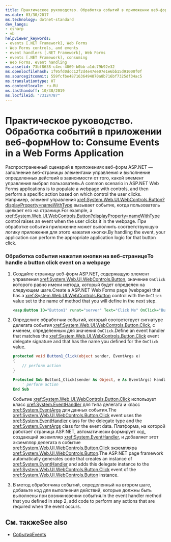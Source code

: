 ```yaml
---
title: Практическое руководство. Обработка событий в приложении веб-форм
ms.date: 03/30/2017
ms.technology: dotnet-standard
dev_langs:
- csharp
- vb
helpviewer_keywords:
- events [.NET Framework], Web Forms
- Web Forms controls, and events
- event handlers [.NET Framework], Web Forms
- events [.NET Framework], consuming
- Web Forms, event handling
ms.assetid: 73bf8638-c4ec-4069-b0bb-a1dc79b92e32
ms.openlocfilehash: 1f95fd0dcc12f2d4e47ee07e1e6bb15d91000f0f
ms.sourcegitcommit: 559fcfbe4871636494870a8b716bf7325df34ac5
ms.translationtype: HT
ms.contentlocale: ru-RU
ms.lasthandoff: 10/30/2019
ms.locfileid: "73124787"
---
```

# <a name="how-to-consume-events-in-a-web-forms-application"></a><span data-ttu-id="d2e7c-102">Практическое руководство. Обработка событий в приложении веб-форм</span><span class="sxs-lookup"><span data-stu-id="d2e7c-102">How to: Consume Events in a Web Forms Application</span></span>
<span data-ttu-id="d2e7c-103">Распространенный сценарий в приложениях веб-форм ASP.NET — заполнение веб-страницы элементами управления и выполнение определенных действий в зависимости от того, какой элемент управления выбрал пользователь.</span><span class="sxs-lookup"><span data-stu-id="d2e7c-103">A common scenario in ASP.NET Web Forms applications is to populate a webpage with controls, and then perform a specific action based on which control the user clicks.</span></span> <span data-ttu-id="d2e7c-104">Например, элемент управления <xref:System.Web.UI.WebControls.Button?displayProperty=nameWithType> вызывает событие, когда пользователь щелкает его на странице.</span><span class="sxs-lookup"><span data-stu-id="d2e7c-104">For example, a <xref:System.Web.UI.WebControls.Button?displayProperty=nameWithType> control raises an event when the user clicks it in the webpage.</span></span> <span data-ttu-id="d2e7c-105">При обработке события приложение может выполнить соответствующую логику приложения для этого нажатия кнопки.</span><span class="sxs-lookup"><span data-stu-id="d2e7c-105">By handling the event, your application can perform the appropriate application logic for that button click.</span></span>  
  
### <a name="to-handle-a-button-click-event-on-a-webpage"></a><span data-ttu-id="d2e7c-106">Обработка события нажатия кнопки на веб-странице</span><span class="sxs-lookup"><span data-stu-id="d2e7c-106">To handle a button click event on a webpage</span></span>  
  
1. <span data-ttu-id="d2e7c-107">Создайте страницу веб-форм ASP.NET, содержащую элемент управления <xref:System.Web.UI.WebControls.Button>, значение `OnClick` которого равно имени метода, который будет определен на следующем шаге.</span><span class="sxs-lookup"><span data-stu-id="d2e7c-107">Create a ASP.NET Web Forms page (webpage) that has a <xref:System.Web.UI.WebControls.Button> control with the `OnClick` value set to the name of method that you will define in the next step.</span></span>  
  
    ```xml  
    <asp:Button ID="Button1" runat="server" Text="Click Me" OnClick="Button1_Click" />  
    ```  
  
2. <span data-ttu-id="d2e7c-108">Определите обработчик событий, который соответствует сигнатуре делегата события <xref:System.Web.UI.WebControls.Button.Click>, с именем, определенным для значения `OnClick`.</span><span class="sxs-lookup"><span data-stu-id="d2e7c-108">Define an event handler that matches the <xref:System.Web.UI.WebControls.Button.Click> event delegate signature and that has the name you defined for the `OnClick` value.</span></span>  
  
    ```csharp  
    protected void Button1_Click(object sender, EventArgs e)  
    {  
        // perform action  
    }  
    ```  
  
    ```vb  
    Protected Sub Button1_Click(sender As Object, e As EventArgs) Handles Button1.Click  
        ' perform action  
    End Sub  
    ```  
  
     <span data-ttu-id="d2e7c-109">Событие <xref:System.Web.UI.WebControls.Button.Click> использует класс <xref:System.EventHandler> для типа делегата и класс <xref:System.EventArgs> для данных события.</span><span class="sxs-lookup"><span data-stu-id="d2e7c-109">The <xref:System.Web.UI.WebControls.Button.Click> event uses the <xref:System.EventHandler> class for the delegate type and the <xref:System.EventArgs> class for the event data.</span></span> <span data-ttu-id="d2e7c-110">Платформа, на которой работает страница ASP.NET, автоматически формирует код, создающий экземпляр <xref:System.EventHandler>, и добавляет этот экземпляр делегата в событие <xref:System.Web.UI.WebControls.Button.Click> экземпляра <xref:System.Web.UI.WebControls.Button>.</span><span class="sxs-lookup"><span data-stu-id="d2e7c-110">The ASP.NET page framework automatically generates code that creates an instance of <xref:System.EventHandler> and adds this delegate instance to the <xref:System.Web.UI.WebControls.Button.Click> event of the <xref:System.Web.UI.WebControls.Button> instance.</span></span>  
  
3. <span data-ttu-id="d2e7c-111">В метод обработчика событий, определенный на втором шаге, добавьте код для выполнения действий, которые должны быть выполнены при возникновении события.</span><span class="sxs-lookup"><span data-stu-id="d2e7c-111">In the event handler method that you defined in step 2, add code to perform any actions that are required when the event occurs.</span></span>  
  
## <a name="see-also"></a><span data-ttu-id="d2e7c-112">См. также</span><span class="sxs-lookup"><span data-stu-id="d2e7c-112">See also</span></span>

- [<span data-ttu-id="d2e7c-113">События</span><span class="sxs-lookup"><span data-stu-id="d2e7c-113">Events</span></span>](../../../docs/standard/events/index.md)
